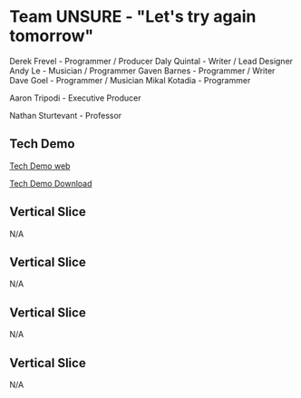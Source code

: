# Team UNSURE - "Let's try again tomorrow"

Derek Frevel - Programmer / Producer
Daly Quintal - Writer / Lead Designer
Andy Le - Musician / Programmer
Gaven Barnes - Programmer / Writer
Dave Goel - Programmer / Musician
Mikal Kotadia - Programmer

Aaron Tripodi - Executive Producer

Nathan Sturtevant - Professor

## Tech Demo

[Tech Demo web](/UNSURE-Tech-Demo/index.html)

[Tech Demo Download](UNSURE-Tech-Demo.zip)
  
## Vertical Slice
  
N/A

## Vertical Slice
  
N/A

## Vertical Slice
  
N/A
  
## Vertical Slice
  
N/A
